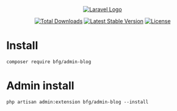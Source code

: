 <p align="center"><a href="https://wood.veskod.com/documentation/admin-panel" target="_blank">
<img src="https://wood.veskod.com/images/logo.png" alt="Laravel Logo">
</a></p>

<p align="center">
<a href="https://packagist.org/packages/bfg/admin-blog"><img src="https://img.shields.io/packagist/dt/bfg/admin-blog" alt="Total Downloads"></a>
<a href="https://packagist.org/packages/bfg/admin-blog"><img src="https://img.shields.io/packagist/v/bfg/admin-blog" alt="Latest Stable Version"></a>
<a href="https://packagist.org/packages/bfg/admin-blog"><img src="https://img.shields.io/packagist/l/bfg/admin-blog" alt="License"></a>
</p>

# Install
```
composer require bfg/admin-blog
```
# Admin install
```
php artisan admin:extension bfg/admin-blog --install
```
